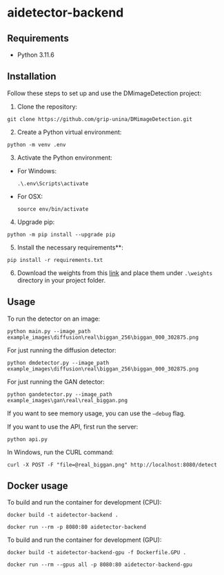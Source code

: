 # aidetector-backend

## Requirements

- Python 3.11.6

## Installation

Follow these steps to set up and use the DMimageDetection project:

1. Clone the repository:
```
git clone https://github.com/grip-unina/DMimageDetection.git
```

2. Create a Python virtual environment:
```
python -m venv .env
```

3. Activate the Python environment:
- For Windows:
  ```
  .\.env\Scripts\activate
  ```
- For OSX:
  ```
  source env/bin/activate
  ```

4. Upgrade pip:
```
python -m pip install --upgrade pip
```

5. Install the necessary requirements**:
```
pip install -r requirements.txt
```

6. Download the weights from this [link](https://www.dropbox.com/s/pkj8p3v1gmm8t4p/weights.zip?dl=0) and place them under `.\weights` directory in your project folder.

## Usage

To run the detector on an image:

`python main.py --image_path example_images\diffusion\real\biggan_256\biggan_000_302875.png`

For just running the diffusion detector:

`python dmdetector.py --image_path example_images\diffusion\real\biggan_256\biggan_000_302875.png`

For just running the GAN detector:

`python gandetector.py --image_path example_images\gan\real\real_biggan.png`

If you want to see memory usage, you can use the `—debug` flag.

If you want to use the API, first run the server:

`python api.py`

In Windows, run the CURL command:

`curl -X POST -F "file=@real_biggan.png" http://localhost:8080/detect`

## Docker usage

To build and run the container for development (CPU):

`docker build -t aidetector-backend .`

`docker run --rm -p 8080:80 aidetector-backend`

To build and run the container for development (GPU):

`docker build -t aidetector-backend-gpu -f Dockerfile.GPU .`

`docker run --rm --gpus all -p 8080:80 aidetector-backend-gpu`

